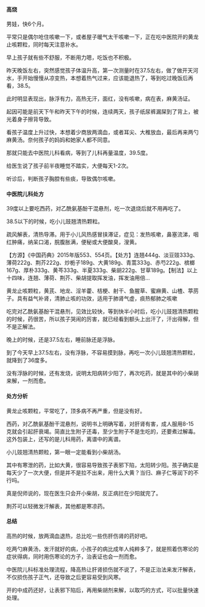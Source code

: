 #### 高烧

男娃，快6个月。

平常只是偶尔呛住咳嗽一下，或者屋子暖气太干咳嗽一下，正在吃中医院开的黄龙止咳颗粒，同时每天注意补水。

早上孩子就有些不舒服，不断用力嗯，吃饭也不积极。

昨天晚饭左右，突然感觉孩子体温升高，第一次测量时在37.5左右，做了做开天河水，手开始慢慢从凉变热，本想着热气过来，应该能退热了，等到吃过晚饭后再看，38.5。

此时明显表现出，脉浮有力，高热无汗，面红，没有咳嗽，病在表，麻黄汤证。

起因可能是前天下午和昨天下午的时候，连续两天，孩子纸尿裤漏屎到了背上，被光着身子擦背导致。

看孩子温度上升过快，本想着少商放两滴血，或者耳尖、大椎放血，最后再来两勺麻黄汤。奈何孩子的妈妈和她家人都不同意。

那就只能去中医院儿科看病，等到了儿科再量温度，39.5度。

给医生说了孩子前半夜睡觉不踏实，大便每天1-2次。

听诊后，判断孩子胸腔有些痰，导致偶尔咳嗽。

#### 中医院儿科处方

39度以上要吃西药，对乙酰氨基酚干混悬剂，吃一次退烧后就不用再吃了。

38.5以下的时候，吃小儿豉翘清热颗粒。

疏风解表，清热导滞。用于小儿风热感冒挟滞证，症见：发热咳嗽，鼻塞流涕，咽红肿痛，纳呆口渴，脘腹胀满，便秘或大便酸臭，溲黄。

【方源】《中国药典》2015年版553、554页。【处方】连翘444g、淡豆豉333g、薄荷222g、荆芥222g、炒栀子189g、大黄189g、青蒿333g、赤芍222g、槟榔167g、厚朴333g、黄芩333g、半夏333g、柴胡222g、甘草189g。【制法】以上十四味，连翘、薄荷、荆芥、柴胡提取挥发油，挥发油用倍…

黄龙止咳颗粒，黄芪、地龙、淫羊藿、桔梗、射干、鱼腥草、蜜麻黄、山楂、葶苈子。具有益气补肾，清肺止咳的功效，适用于肺肾气虚，痰热郁肺之咳嗽

吃完对乙酰氨基酚干混悬剂，见效比较快，等到快半小时后，吃小儿豉翘清热颗粒的时候，药很苦，所以孩子哭闹的厉害，就已经看到额头上出汗了，汗出得解，但不是正解法。

晚上的时候，还是37.5左右，睡前脉还是浮脉。

到了今天早上37.5左右，没有浮脉，不容易摸到脉，再吃一次小儿豉翘清热颗粒，就降到了36度多。

没有浮脉的时候，还有发烧，说明太阳病转少阳了，再次吃药，就是其中的小柴胡来解，一剂而愈。

#### 处方分析

黄龙止咳颗粒，平常吃了，顶多病不再严重，但是没有好。

西药，对乙酰氨基酚干混悬剂，说明书上明确写着，对肝肾有害，成人服用8-15克就会引起肝衰竭。简直比生附子还毒，至少生附子不是生吃的，还要煮过解毒。这外包装上，还写的是儿科用药，离谱中的离谱。

小儿豉翘清热颗粒，第一眼一定能看到小柴胡汤。

其中有寒泄的药，比如大黄，很容易导致孩子表邪下陷，太阳转少阳。孩子确实是每天少了一次大便，但是并不是拉不出来，用什么大黄？当归、麻子仁等润下的不行吗。

真是倪师说的，现在医生只会开小柴胡，反正病拦在少阳就完了。

荆芥可以轻微发汗解表，其他都是寒凉药。

#### 总结

高热的时候，放两滴血退热，总比吃一些伤肝伤肾的药好吧。

吃两勺麻黄汤，发汗就好的病，小孩子的病比成年人纯粹多了，就是照着伤寒论的症状得病，同时用伤寒论的方子，治表证也会一剂而愈。

中医院儿科标准处理流程，降高热让肝肾损伤就不说了，不是正治法来发汗解表，不仅损伤孩子正气，还导致之后更容易受到风寒。

开的中成药还好，让表邪下陷后，再用柴胡剂来解，以取巧的方式，可以批量快速处理。


